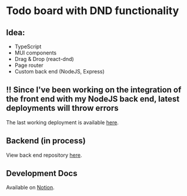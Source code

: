 # Todo board with DND functionality  

## Idea:  
- TypeScript 
- MUI components
- Drag & Drop (react-dnd)
- Page router
- Custom back end (NodeJS, Express)

## !! Since I've been working on the integration of the front end with my NodeJS back end, latest deployments will throw errors
The last working deployment is available [here](https://task-management-grg7ej6lz-isemilia.vercel.app/tasks).

## Backend (in process)
View back end repository [here](https://github.com/isemilia/task-management-backend). 

## Development Docs
Available on [Notion](https://isemilia.notion.site/Task-Management-Dev-Docs-b4e7911988a743bbb4e2bb562c97e2c3?pvs=4).
